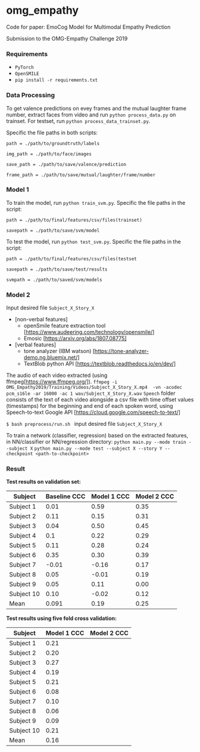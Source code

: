 # omg_empathy
Code for paper: EmoCog Model for Multimodal Empathy Prediction

Submission to the OMG-Empathy Challenge 2019

### Requirements

* `PyTorch`
* `OpenSMILE`
* `pip install -r requirements.txt `

### Data Processing
To get valence predictions on evey frames and the mutual laughter frame number, extract faces from video and run `python process_data.py` on trainset. For testset, run `python process_data_trainset.py`. 

Specific the file paths in both scripts:

`path = ./path/to/groundtruth/labels`

`img_path = ./path/to/face/images`

`save_path = ./path/to/save/valence/prediction`

`frame_path = ./path/to/save/mutual/laughter/frame/number`


### Model 1
To train the model, run `python train_svm.py`. Specific the file paths in the script:

`path = ./path/to/final/features/csv/files(trainset)`

`savepath = ./path/to/save/svm/model`

To test the model, run `python test_svm.py`. Specific the file paths in the script:

`path = ./path/to/final/features/csv/files(testset`

`savepath = ./path/to/save/test/results`

`svmpath = ./path/to/saved/svm/models`


### Model 2
Input desired file `Subject_X_Story_X`

* [non-verbal features]
	- openSmile feature extraction tool [https://www.audeering.com/technology/opensmile/]
	- Emosic [https://arxiv.org/abs/1807.08775]
* [verbal features] 
	- tone analyzer (IBM watson) [https://tone-analyzer-demo.ng.bluemix.net/]	
	- TextBlob python API [https://textblob.readthedocs.io/en/dev/]

The audio of each video extracted (using ffmpeg[https://www.ffmpeg.org/]).
`ffmpeg -i OMG_Empathy2019/Training/Videos/Subject_X_Story_X.mp4  -vn -acodec pcm_s16le -ar 16000 -ac 1 wav/Subject_X_Story_X.wav`
`Speech` folder consists of the text of each video alongside a csv file with time offset values (timestamps) for the beginning and end of each spoken word, using Speech-to-text Google API [https://cloud.google.com/speech-to-text/]

`$ bash preprocess/run.sh `
input desired file `Subject_X_Story_X`

To train a network (classifier, regression) based on the extracted features, in NN/classifier or NN/regression directory:
`python main.py --mode train --subject X`
`python main.py --mode test --subject X --story Y --checkpoint <path-to-checkpoint>`


### Result
**Test results on validation set:**

| Subject       | Baseline CCC  | Model 1 CCC  | Model 2 CCC |
| ------------- |-------------| -----|-----|
| Subject 1     | 0.01 | 0.59 | 0.35 |
| Subject 2     | 0.11 | 0.15 | 0.31 |
| Subject 3     | 0.04 | 0.50 | 0.45 |
| Subject 4     | 0.1 |  0.22 | 0.29 |
| Subject 5     | 0.11 | 0.28 | 0.24 |
| Subject 6     | 0.35 | 0.30 | 0.39 |
| Subject 7     | -0.01 | -0.16 |0.17 |
| Subject 8     | 0.05 | -0.01 |0.19 |
| Subject 9     | 0.05 | 0.11 |0.00 |
| Subject 10     | 0.10 | -0.02 |0.12 |
| Mean    | 0.091     |    0.19 | 0.25|


**Test results using five fold cross validation:**

| Subject       | Model 1 CCC  | Model 2 CCC |
| ------------- |-------------| -------------|
| Subject 1     | 0.21 | |
| Subject 2     | 0.20 | |
| Subject 3     | 0.27 | |
| Subject 4     | 0.19 | |
| Subject 5     | 0.21 | |
| Subject 6     | 0.08 | |
| Subject 7     | 0.10 | |
| Subject 8     | 0.06 | |
| Subject 9     | 0.09 | |
| Subject 10     | 0.21 | |
| Mean    | 0.16     | |
